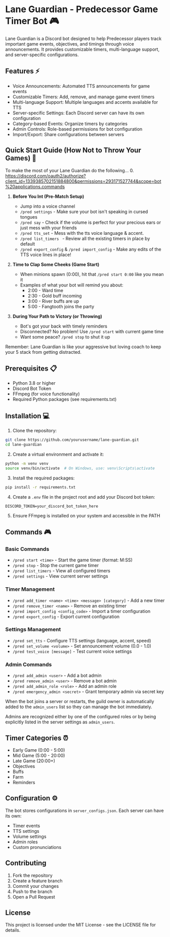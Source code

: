 # Lane Guardian - Predecessor Game Timer Bot 🎮

Lane Guardian is a Discord bot designed to help Predecessor players track important game events, objectives, and timings through voice announcements. It provides customizable timers, multi-language support, and server-specific configurations.

## Features ⚡

- Voice Announcements: Automated TTS announcements for game events
- Customizable Timers: Add, remove, and manage game event timers
- Multi-language Support: Multiple languages and accents available for TTS
- Server-specific Settings: Each Discord server can have its own configuration
- Category-based Events: Organize timers by categories
- Admin Controls: Role-based permissions for bot configuration
- Import/Export: Share configurations between servers

## Quick Start Guide (How Not to Throw Your Games) 🚀

To make the most of your Lane Guardian do the following...
0. https://discord.com/oauth2/authorize?client_id=1339385702151884800&permissions=293171527744&scope=bot%20applications.commands

1. **Before You Int (Pre-Match Setup)**
   - Jump into a voice channel
   - `/pred settings` - Make sure your bot isn't speaking in cursed tongues
   - `/pred say` - Check if the volume is perfect for your precious ears or just mess with your friends
   - `/pred tts_set` - Mess with the tts voice language & accent.
   - `/pred list_timers ` - Review all the existing timers in place by default
   - `/pred export_config` & `/pred import_config` - Make any edits of the TTS voice lines in place!

2. **Time to Clap Some Cheeks (Game Start)**
   - When minions spawn (0:00), hit that `/pred start 0:00` like you mean it
   - Examples of what your bot will remind you about:
     - 2:00 - Ward time
     - 2:30 - Gold buff incoming 
     - 3:00 - River buffs are up 
     - 5:00 - Fangtooth joins the party 

3. **During Your Path to Victory (or Throwing)**
   - Bot's got your back with timely reminders
   - Disconnected? No problem! Use `/pred start` with current game time
   - Want some peace? `/pred stop` to shut it up

Remember: Lane Guardian is like your aggressive but loving coach to keep your 5 stack from getting distracted.

## Prerequisites 📋

- Python 3.8 or higher
- Discord Bot Token
- FFmpeg (for voice functionality)
- Required Python packages (see requirements.txt)

## Installation 💻

1. Clone the repository:
```bash
git clone https://github.com/yourusername/lane-guardian.git
cd lane-guardian
```

2. Create a virtual environment and activate it:
```bash
python -m venv venv
source venv/bin/activate  # On Windows, use: venv\Scripts\activate
```

3. Install the required packages:
```bash
pip install -r requirements.txt
```

4. Create a `.env` file in the project root and add your Discord bot token:
```
DISCORD_TOKEN=your_discord_bot_token_here
```

5. Ensure FFmpeg is installed on your system and accessible in the PATH

## Commands 🎮

### Basic Commands
- `/pred start <time>` - Start the game timer (format: M:SS)
- `/pred stop` - Stop the current game timer
- `/pred list_timers` - View all configured timers
- `/pred settings` - View current server settings

### Timer Management
- `/pred add_timer <name> <time> <message> [category]` - Add a new timer
- `/pred remove_timer <name>` - Remove an existing timer
- `/pred import_config <config_code>` - Import a timer configuration
- `/pred export_config` - Export current configuration

### Settings Management
- `/pred set_tts` - Configure TTS settings (language, accent, speed)
- `/pred set_volume <volume>` - Set announcement volume (0.0 - 1.0)
- `/pred test_voice [message]` - Test current voice settings

### Admin Commands
- `/pred add_admin <user>` - Add a bot admin
- `/pred remove_admin <user>` - Remove a bot admin
- `/pred add_admin_role <role>` - Add an admin role
- `/pred emergency_admin <secret>` - Grant temporary admin via secret key

When the bot joins a server or restarts, the guild owner is automatically added
to the `admin_users` list so they can manage the bot immediately.

Admins are recognized either by one of the configured roles or by being
explicitly listed in the server settings as `admin_users`.

## Timer Categories ⏰

- Early Game (0:00 - 5:00)
- Mid Game (5:00 - 20:00)
- Late Game (20:00+)
- Objectives
- Buffs
- Farm
- Reminders

## Configuration ⚙️

The bot stores configurations in `server_configs.json`. Each server can have its own:
- Timer events
- TTS settings
- Volume settings
- Admin roles
- Custom pronunciations

## Contributing

1. Fork the repository
2. Create a feature branch
3. Commit your changes
4. Push to the branch
5. Open a Pull Request

## License

This project is licensed under the MIT License - see the LICENSE file for details.
